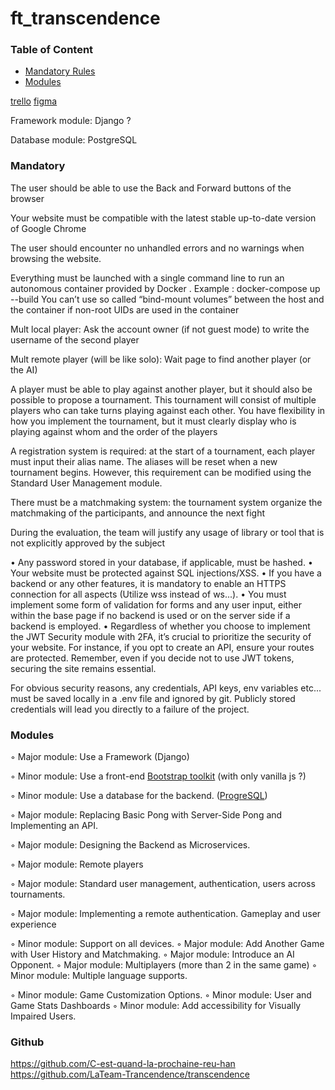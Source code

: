 # ft_transcendence

### Table of Content
- [Mandatory Rules](#mandatory)
- [Modules](#modules)
<!--
    - [](#)
	- [](#)
-->

[trello](https://trello.com/b/r4gjArPg/fttranscendence)
[figma](https://www.figma.com/design/StkSWr1YVLh2fYExErcrea/Transcendance?node-id=0-1&t=TEepryumGqKd7wGn-1)

Framework module:
    Django ?

Database module:
    PostgreSQL

### Mandatory 

The user should be able to use the Back and Forward buttons of the browser

Your website must be compatible with the latest stable up-to-date version of
Google Chrome 

The user should encounter no unhandled errors and no warnings when browsing the
website.

Everything must be launched with a single command line to run an autonomous
container provided by Docker . Example : docker-compose up --build
    You can’t use so called “bind-mount volumes” between the host and the container if non-root UIDs are used in the container


Mult local player:
    Ask the account owner (if not guest mode) to write the username of the second player

Mult remote player (will be like solo):
    Wait page to find another player (or the AI)

A player must be able to play against another player, but it should also be possible to propose a tournament. This tournament will consist of multiple players who can take turns playing against each other. You have flexibility in how you implement the tournament, but it must clearly display who is playing against whom and the order of the players

A registration system is required: at the start of a tournament, each player must input their alias name. The aliases will be reset when a new tournament begins. However, this requirement can be modified using the Standard User Management module.

There must be a matchmaking system: the tournament system organize the matchmaking of the participants, and announce the next fight

During the evaluation, the team will justify any usage of library or tool that is not explicitly approved by the subject


• Any password stored in your database, if applicable, must be hashed.
• Your website must be protected against SQL injections/XSS.
• If you have a backend or any other features, it is mandatory to enable an HTTPS connection for all aspects (Utilize wss instead of ws...).
• You must implement some form of validation for forms and any user input, either within the base page if no backend is used or on the server side if a backend is employed.
• Regardless of whether you choose to implement the JWT Security module with 2FA, it’s crucial to prioritize the security of your website. For instance, if you opt to create an API, ensure your routes are protected. Remember, even if you decide not to use JWT tokens, securing the site remains essential.

For obvious security reasons, any credentials, API keys, env variables etc... must be saved locally in a .env file and ignored by git. Publicly stored credentials will lead you directly to a failure of the project.


### Modules

◦ Major module: Use a Framework (Django)

◦ Minor module: Use a front-end [Bootstrap toolkit](https://getbootstrap.com/) (with only vanilla js ?)

◦ Minor module: Use a database for the backend. ([ProgreSQL](https://www.postgresql.org/))

◦ Major module: Replacing Basic Pong with Server-Side Pong and Implementing an API.

◦ Major module: Designing the Backend as Microservices.

◦ Major module: Remote players

◦ Major module: Standard user management, authentication, users across tournaments.

◦ Major module: Implementing a remote authentication. Gameplay and user experience



◦ Minor module: Support on all devices.
◦ Major module: Add Another Game with User History and Matchmaking.
◦ Major module: Introduce an AI Opponent.
◦ Major module: Multiplayers (more than 2 in the same game)
◦ Minor module: Multiple language supports.

◦ Minor module: Game Customization Options.
◦ Minor module: User and Game Stats Dashboards
◦ Minor module: Add accessibility for Visually Impaired Users.


### Github
https://github.com/C-est-quand-la-prochaine-reu-han
https://github.com/LaTeam-Trancendence/transcendence
